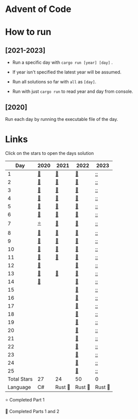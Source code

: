 # Advent of Code

# How to run

## [2021-2023]

- Run a specific day with `cargo run [year] [day]` .

- If year isn't specified the latest year will be assumed.

- Run all solutions so far with `all` as `[day]`.

- Run with just `cargo run` to read year and day from console.

## [2020]

Run each day by running the executable file of the day.

# Links

Click on the stars to open the days solution

| Day         | 2020                           | 2021                                               | 2022                                               | 2023                                               |
| ----------- | ------------------------------ | -------------------------------------------------- | -------------------------------------------------- | -------------------------------------------------- |
| 1           | [:star2:](2020/Day1/Day1.cs)   | [:star2:](2021-23/src/solutions/year2021/day1.rs)  | [:star2:](2021-23/src/solutions/year2022/day1.rs)  | [::](2021-23/src/solutions/year2023/day1.rs)  |
| 2           | [:star2:](2020/Day2/Day2.cs)   | [:star2:](2021-23/src/solutions/year2021/day2.rs)  | [:star2:](2021-23/src/solutions/year2022/day2.rs)  | [::](2021-23/src/solutions/year2023/day2.rs)  |
| 3           | [:star2:](2020/Day3/Day3.cs)   | [:star2:](2021-23/src/solutions/year2021/day3.rs)  | [:star2:](2021-23/src/solutions/year2022/day3.rs)  | [::](2021-23/src/solutions/year2023/day3.rs)  |
| 4           | [:star2:](2020/Day4/Day4.cs)   | [:star2:](2021-23/src/solutions/year2021/day4.rs)  | [:star2:](2021-23/src/solutions/year2022/day4.rs)  | [::](2021-23/src/solutions/year2023/day4.rs)  |
| 5           | [:star2:](2020/Day5/Day5.cs)   | [:star2:](2021-23/src/solutions/year2021/day5.rs)  | [:star2:](2021-23/src/solutions/year2022/day5.rs)  | [::](2021-23/src/solutions/year2023/day5.rs)  |
| 6           | [:star2:](2020/Day6/Day6.cs)   | [:star2:](2021-23/src/solutions/year2021/day6.rs)  | [:star2:](2021-23/src/solutions/year2022/day6.rs)  | [::](2021-23/src/solutions/year2023/day6.rs)  |
| 7           | [:star:](2020/Day7/Day7.cs)    | [:star2:](2021-23/src/solutions/year2021/day7.rs)  | [:star2:](2021-23/src/solutions/year2022/day7.rs)  | [::](2021-23/src/solutions/year2023/day7.rs)  |
| 8           | [:star2:](2020/Day8/Day8.cs)   | [:star2:](2021-23/src/solutions/year2021/day8.rs)  | [:star2:](2021-23/src/solutions/year2022/day8.rs)  | [::](2021-23/src/solutions/year2023/day8.rs)  |
| 9           | [:star2:](2020/Day9/Day9.cs)   | [:star2:](2021-23/src/solutions/year2021/day9.rs)  | [:star2:](2021-23/src/solutions/year2022/day9.rs)  | [::](2021-23/src/solutions/year2023/day9.rs)  |
| 10          | [:star2:](2020/Day10/Day10.cs) | [:star2:](2021-23/src/solutions/year2021/day10.rs) | [:star2:](2021-23/src/solutions/year2022/day10.rs) | [::](2021-23/src/solutions/year2023/day10.rs) |
| 11          | [:star2:](2020/Day11/Day11.cs) | [:star2:](2021-23/src/solutions/year2021/day11.rs) | [:star2:](2021-23/src/solutions/year2022/day11.rs) | [::](2021-23/src/solutions/year2023/day11.rs) |
| 12          | [:star2:](2020/Day12/Day12.cs) |                                                    | [:star2:](2021-23/src/solutions/year2022/day12.rs) | [::](2021-23/src/solutions/year2023/day12.rs) |
| 13          | [:star2:](2020/Day13/Day13.cs) | [:star2:](2021-23/src/solutions/year2021/day13.rs) | [:star2:](2021-23/src/solutions/year2022/day13.rs) | [::](2021-23/src/solutions/year2023/day13.rs) |
| 14          | [:star2:](2020/Day14/Day14.cs) |                                                    | [:star2:](2021-23/src/solutions/year2022/day14.rs) | [::](2021-23/src/solutions/year2023/day14.rs) |
| 15          |                                |                                                    | [:star2:](2021-23/src/solutions/year2022/day15.rs) | [::](2021-23/src/solutions/year2023/day15.rs) |
| 16          |                                |                                                    | [:star2:](2021-23/src/solutions/year2022/day16.rs) | [::](2021-23/src/solutions/year2023/day16.rs) |
| 17          |                                |                                                    | [:star2:](2021-23/src/solutions/year2022/day17.rs) | [::](2021-23/src/solutions/year2023/day17.rs) |
| 18          |                                |                                                    | [:star2:](2021-23/src/solutions/year2022/day18.rs) | [::](2021-23/src/solutions/year2023/day18.rs) |
| 19          |                                |                                                    | [:star2:](2021-23/src/solutions/year2022/day19.rs) | [::](2021-23/src/solutions/year2023/day19.rs) |
| 20          |                                |                                                    | [:star2:](2021-23/src/solutions/year2022/day20.rs) | [::](2021-23/src/solutions/year2023/day20.rs) |
| 21          |                                |                                                    | [:star2:](2021-23/src/solutions/year2022/day21.rs) | [::](2021-23/src/solutions/year2023/day21.rs) |
| 22          |                                |                                                    | [:star2:](2021-23/src/solutions/year2022/day22.rs) | [::](2021-23/src/solutions/year2023/day22.rs) |
| 23          |                                |                                                    | [:star2:](2021-23/src/solutions/year2022/day23.rs) | [::](2021-23/src/solutions/year2023/day23.rs) |
| 24          |                                |                                                    | [:star2:](2021-23/src/solutions/year2022/day24.rs) | [::](2021-23/src/solutions/year2023/day24.rs) |
| 25          |                                |                                                    | [:star2:](2021-23/src/solutions/year2022/day25.rs) | [::](2021-23/src/solutions/year2023/day25.rs) |
| Total Stars | 27                             | 24                                                 | 50                                                 | 0                                                  |
| Language    | C#                             | Rust :crab:                                        | Rust :crab:                                        | Rust :crab:                                        |

:star: Completed Part 1

:star2: Completed Parts 1 and 2
